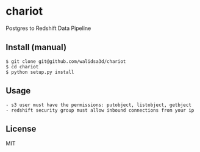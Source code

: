 # chariot

Postgres to Redshift Data Pipeline

## Install (manual)
```
$ git clone git@github.com/walidsa3d/chariot
$ cd chariot
$ python setup.py install
```
## Usage
```
- s3 user must have the permissions: putobject, listobject, getbject
- redshift security group must allow inbound connections from your ip
```
## License
MIT